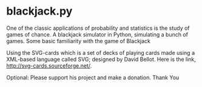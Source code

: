 # blackjack.py

 One of the classic applications of probability and statistics is the study of games of chance.
 A blackjack simulator in Python, simulating a bunch of games.
 Some basic familiarity with the game of Blackjack
 
 Using the SVG-cards which is a set of decks of playing cards made using a XML-based language called SVG; designed by David Bellot.
 Here is the link, http://svg-cards.sourceforge.net/. 
 
 Optional: Please support his project and make a donation. Thank You 
